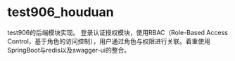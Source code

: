 # test906_houduan
test906的后端模块实现。
登录认证授权模块，使用RBAC（Role-Based Access Control，基于角色的访问控制），用户通过角色与权限进行关联。着重使用SpringBoot与redis以及swagger-ui的整合。
